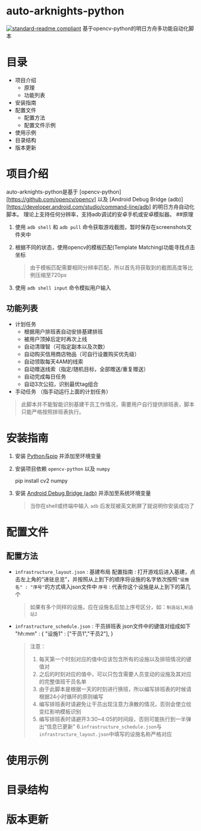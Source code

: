 # auto-arknights-python
[![standard-readme compliant](https://img.shields.io/badge/readme%20style-standard-brightgreen.svg?style=flat-square)](https://github.com/RichardLitt/standard-readme)
基于opencv-python的明日方舟多功能自动化脚本

# 目录
* 项目介绍
    * 原理
    * 功能列表
* 安装指南
* 配置文件
    * 配置方法
    * 配置文件示例
* 使用示例
* 目录结构
* 版本更新

# 项目介绍
auto-arknights-python是基于 [opencv-python][https://github.com/opencv/opencv] 以及 [Android Debug Bridge (adb)][https://developer.android.com/studio/command-line/adb] 的明日方舟自动化脚本。
理论上支持任何分辨率，支持adb调试的安卓手机或安卓模拟器。
##原理
1. 使用 `adb shell` 和 `adb pull` 命令获取游戏截图，暂时保存在screenshots文件夹中
2. 根据不同的状态，使用opencv的模板匹配(Template Matching)功能寻找点击坐标
   > 由于模板匹配需要相同分辨率匹配，所以首先将获取到的截图高度等比例压缩至720px

3. 使用 `adb shell input` 命令模拟用户输入
## 功能列表
* 计划任务
    * 根据用户排班表自动安排基建排班
    * 被用户顶掉后定时再次上线
    * 自动清理智（可指定副本以及次数）
    * 自动购买信用商店物品（可自行设置购买优先级）
    * 自动领取每天4AM的线索
    * 自动赠送线索（指定/随机目标，全部赠送/重复赠送）
    * 自动完成每日任务
    * 自动3次公招，识别最优tag组合
* 手动任务
    （指手动运行上面的计划任务）
> 此脚本并不能智能识别基建干员工作情况，需要用户自行提供排班表，脚本只能严格按照排班表执行。
# 安装指南 
1. 安装 [Python与pip](python.org) 并添加至环境变量
2. 安装项目依赖 `opencv-python` 以及 `numpy`

   pip install cv2 numpy
3. 安装 [Android Debug Bridge (adb)](https://developer.android.com/studio/command-line/adb) 并添加至系统环境变量
    > 当你在shell或终端中输入 `adb` 后发现被英文刷屏了就说明你安装成功了
# 配置文件
## 配置方法
* `infrastructure_layout.json` : 基建布局
    配置指南 : 打开游戏后进入基建，点击左上角的“进驻总览”，并按照从上到下的顺序将设施的名字依次按照`"设施名" : "序号"`的方式填入json文件中
    `序号` : 代表你这个设施是从上到下的第几个
    > 如果有多个同样的设施，应在设施名后加上序号区分，如：`制造站1`,`制造站2`
* `infrastructure_schedule.json` : 干员排班表
    json文件中的键值对组成如下
        "hh:mm" : {
            "设施1" : ["干员1","干员2"],
        }
    > 注意：
    > 1. 每天第一个时刻对应的值中应该包含所有的设施以及排班情况的键值对
    > 2. 之后的时刻对应的值中，可以只包含需要人员变动的设施及其对应的完整值班干员名单
    > 3. 由于此脚本是根据一天的时刻进行换班，所以编写排班表的时候请根据24小时循环的原则编写
    > 4. 编写排班表时请避免让干员出现注意力涣散的情况，否则会使立绘变红影响模板识别
    > 5. 编写排班表时请避开3:30~4:05的时间段，否则可能执行到一半弹出“信息已更新”
    > 6.`infrastructure_schedule.json`与`infrastructure_layout.json`中填写的设施名称严格对应
# 使用示例
# 目录结构
# 版本更新
